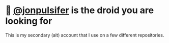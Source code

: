 # :robot: [@jonpulsifer](https://github.com/jonpulsifer) is the droid you are looking for

This is my secondary (alt) account that I use on a few different repositories.
